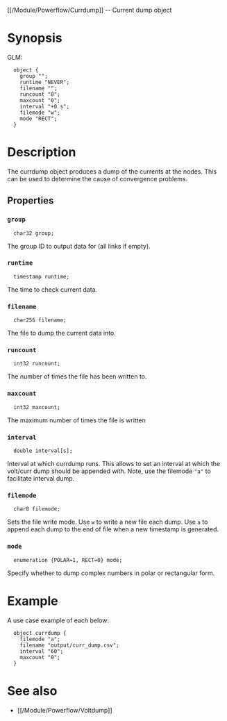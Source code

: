 [[/Module/Powerflow/Currdump]] -- Current dump object

# Synopsis
GLM:
~~~
  object {
    group "";
    runtime "NEVER";
    filename "";
    runcount "0";
    maxcount "0";
    interval "+0 s";
    filemode "w";
    mode "RECT";
  }
~~~

# Description

The currdump object produces a dump of the currents at the nodes. This can be used to determine the cause of convergence problems.

## Properties

### `group`
~~~
  char32 group;
~~~

The group ID to output data for (all links if empty).

### `runtime`
~~~
  timestamp runtime; 
~~~

The time to check current data.

### `filename`
~~~
  char256 filename; 
~~~

The file to dump the current data into.

### `runcount`
~~~
  int32 runcount; 
~~~

The number of times the file has been written to.

### `maxcount`
~~~
  int32 maxcount; 
~~~

The maximum number of times the file is written

### `interval`
~~~
  double interval[s]; 
~~~

Interval at which currdump runs. This allows to set an interval at which the volt/curr dump should be appended with. Note, use the filemode `"a"` to facilitate interval dump.

### `filemode`
~~~
  char8 filemode; 
~~~

Sets the file write mode. Use `w` to write a new file each dump. Use `a` to append each dump to the end of file when a new timestamp is generated.

### `mode`
~~~
  enumeration {POLAR=1, RECT=0} mode;
~~~

Specify whether to dump complex numbers in polar or rectangular form.

# Example

A use case example of each below: 

~~~
  object currdump {
    filemode "a";
    filename "output/curr_dump.csv";
    interval "60";
    maxcount "0";
  }
~~~

# See also

* [[/Module/Powerflow/Voltdump]]
